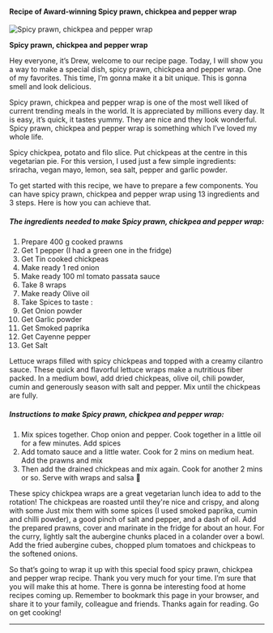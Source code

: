             

#### Recipe of Award-winning Spicy prawn, chickpea and pepper wrap

![Spicy prawn, chickpea and pepper wrap](https://img-global.cpcdn.com/recipes/aebe155caef7793e/751x532cq70/spicy-prawn-chickpea-and-pepper-wrap-recipe-main-photo.jpg)

**Spicy prawn, chickpea and pepper wrap**

Hey everyone, it’s Drew, welcome to our recipe page. Today, I will show you a way to make a special dish, spicy prawn, chickpea and pepper wrap. One of my favorites. This time, I’m gonna make it a bit unique. This is gonna smell and look delicious.

Spicy prawn, chickpea and pepper wrap is one of the most well liked of current trending meals in the world. It is appreciated by millions every day. It is easy, it’s quick, it tastes yummy. They are nice and they look wonderful. Spicy prawn, chickpea and pepper wrap is something which I’ve loved my whole life.

Spicy chickpea, potato and filo slice. Put chickpeas at the centre in this vegetarian pie. For this version, I used just a few simple ingredients: sriracha, vegan mayo, lemon, sea salt, pepper and garlic powder.

To get started with this recipe, we have to prepare a few components. You can have spicy prawn, chickpea and pepper wrap using 13 ingredients and 3 steps. Here is how you can achieve that.

##### The ingredients needed to make Spicy prawn, chickpea and pepper wrap:

1.  Prepare 400 g cooked prawns
2.  Get 1 pepper (I had a green one in the fridge)
3.  Get Tin cooked chickpeas
4.  Make ready 1 red onion
5.  Make ready 100 ml tomato passata sauce
6.  Take 8 wraps
7.  Make ready Olive oil
8.  Take Spices to taste :
9.  Get Onion powder
10.  Get Garlic powder
11.  Get Smoked paprika
12.  Get Cayenne pepper
13.  Get Salt

Lettuce wraps filled with spicy chickpeas and topped with a creamy cilantro sauce. These quick and flavorful lettuce wraps make a nutritious fiber packed. In a medium bowl, add dried chickpeas, olive oil, chili powder, cumin and generously season with salt and pepper. Mix until the chickpeas are fully.

##### Instructions to make Spicy prawn, chickpea and pepper wrap:

1.  Mix spices together. Chop onion and pepper. Cook together in a little oil for a few minutes. Add spices
2.  Add tomato sauce and a little water. Cook for 2 mins on medium heat. Add the prawns and mix
3.  Then add the drained chickpeas and mix again. Cook for another 2 mins or so. Serve with wraps and salsa 💃

These spicy chickpea wraps are a great vegetarian lunch idea to add to the rotation! The chickpeas are roasted until they're nice and crispy, and along with some Just mix them with some spices (I used smoked paprika, cumin and chilli powder), a good pinch of salt and pepper, and a dash of oil. Add the prepared prawns, cover and marinate in the fridge for about an hour. For the curry, lightly salt the aubergine chunks placed in a colander over a bowl. Add the fried aubergine cubes, chopped plum tomatoes and chickpeas to the softened onions.

So that’s going to wrap it up with this special food spicy prawn, chickpea and pepper wrap recipe. Thank you very much for your time. I’m sure that you will make this at home. There is gonna be interesting food at home recipes coming up. Remember to bookmark this page in your browser, and share it to your family, colleague and friends. Thanks again for reading. Go on get cooking!

* * *